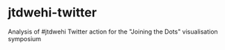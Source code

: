 # jtdwehi-twitter
Analysis of #jtdwehi Twitter action for the "Joining the Dots" visualisation symposium
